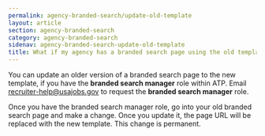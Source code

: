 ```yaml
---
permalink: agency-branded-search/update-old-template
layout: article
section: agency-branded-search
category: agency-branded-search
sidenav: agency-branded-search-update-old-template
title: What if my agency has a branded search page using the old template?
---
```


You can update an older version of a branded search page to the new template, if you have the **branded search manager** role within ATP. Email [recruiter-help@usajobs.gov](mailto:recruiter-help@usajobs.gov) to request the **branded search manager** role.

Once you have the branded search manager role, go into your old branded search page and make a change. Once you update it, the page URL will be replaced with the new template. This change is permanent. 
